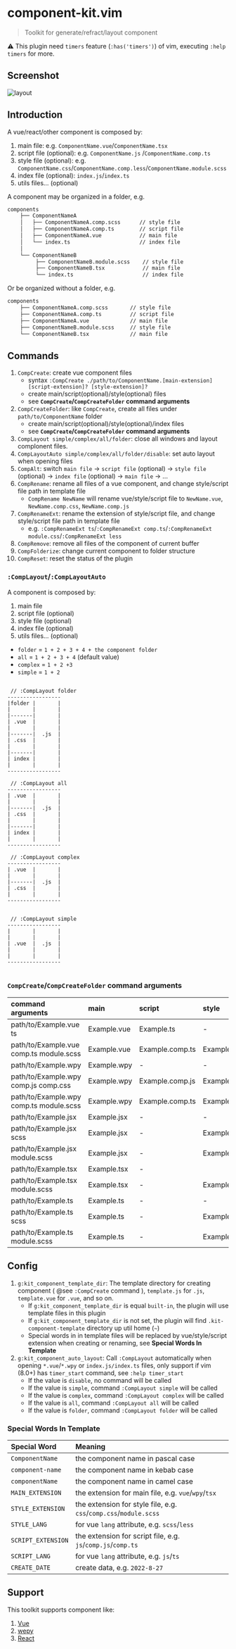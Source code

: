 # component-kit.vim

> Toolkit for generate/refract/layout component

⚠️ This plugin need `timers` feature (`:has('timers')`) of vim, executing `:help timers` for more.

## Screenshot

![layout](./docs/layout.gif)

## Introduction

A vue/react/other component is composed by:

1. main file: e.g. `ComponentName.vue`/`ComponentName.tsx`
1. script file (optional): e.g. `ComponentName.js` /`ComponentName.comp.ts`
1. style file (optional): e.g. `ComponentName.css`/`ComponentName.comp.less`/`ComponentName.module.scss`
1. index file (optional): `index.js`/`index.ts`
1. utils files... (optional)

A component may be organized in a folder, e.g.

```bash
components
    ├── ComponentNameA
    │   ├── ComponentNameA.comp.scss      // style file
    │   ├── ComponentNameA.comp.ts        // script file
    │   ├── ComponentNameA.vue            // main file
    │   └── index.ts                      // index file
    │
    └── ComponentNameB
         ├── ComponentNameB.module.scss    // style file
         ├── ComponentNameB.tsx            // main file
         └── index.ts                      // index file
```

Or be organized without a folder, e.g.

```bash
components
    ├── ComponentNameA.comp.scss       // style file
    ├── ComponentNameA.comp.ts         // script file
    ├── ComponentNameA.vue             // main file
    ├── ComponentNameB.module.scss     // style file
    └── ComponentNameB.tsx             // main file

```

## Commands

1. `CompCreate`: create vue component files
    - syntax `:CompCreate ./path/to/ComponentName.[main-extension] [script-extension]? [style-extension]?`
    - create main/script(optional)/style(optional) files
    - see **`CompCreate`/`CompCreateFolder` command arguments**
1. `CompCreateFolder`: like `CompCreate`, create all files under `path/to/ComponentName` folder
    - create main/script(optional)/style(optional)/index files
    - see **`CompCreate`/`CompCreateFolder` command arguments**
1. `CompLayout simple/complex/all/folder`: close all windows and layout complonent files.
1. `CompLayoutAuto simple/complex/all/folder/disable`: set auto layout when opening files
1. `CompAlt`: switch `main file` -> `script file` (optional) -> `style file` (optional) -> `index file` (optional) -> `main file` -> ...
1. `CompRename`: rename all files of a vue component, and change style/script file path in template file
    - `CompRename NewName` will rename vue/style/script file to `NewName.vue`, `NewName.comp.css`, `NewName.comp.js`
1. `CompRenameExt`: rename the extension of style/script file, and change style/script file path in template file
    - e.g. `:CompRenameExt ts`/`:CompRenameExt comp.ts`/`:CompRenameExt module.css`/`:CompRenameExt less`
1. `CompRemove`: remove all files of the component of current buffer
1. `CompFolderize`: change current component to folder structure
1. `CompReset`: reset the status of the plugin

### `:CompLayout`/`:CompLayoutAuto`

A component is composed by:

1. main file
1. script file (optional)
1. style file (optional)
1. index file (optional)
1. utils files... (optional)

-   `folder` = `1 + 2 + 3 + 4 + the component folder`
-   `all` = `1 + 2 + 3 + 4` (default value)
-   `complex` = `1 + 2 +3`
-   `simple` = `1 + 2`

```

 // :CompLayout folder
-----------------
|folder |       |
|       |       |
|-------|       |
| .vue  |       |
|       |       |
|-------|  .js  |
| .css  |       |
|       |       |
|-------|       |
| index |       |
|       |       |
-----------------

 // :CompLayout all
-----------------
| .vue  |       |
|       |       |
|-------|  .js  |
| .css  |       |
|       |       |
|-------|       |
| index |       |
|       |       |
-----------------

 // :CompLayout complex
-----------------
| .vue  |       |
|       |       |
|-------|  .js  |
| .css  |       |
|       |       |
-----------------


 // :CompLayout simple
-----------------
|       |       |
|       |       |
| .vue  |  .js  |
|       |       |
|       |       |
-----------------


```

### `CompCreate`/`CompCreateFolder` command arguments

| command arguments                       | main        | script          | style               | index(`CompCreateFolder`) |
| :-------------------------------------- | :---------- | :-------------- | :------------------ | :------------------------ |
| path/to/Example.vue ts                  | Example.vue | Example.ts      | -                   | index.ts                  |
| path/to/Example.vue comp.ts module.scss | Example.vue | Example.comp.ts | Example.module.scss | index.ts                  |
| path/to/Example.wpy                     | Example.wpy | -               | -                   | index.js                  |
| path/to/Example.wpy comp.js comp.css    | Example.wpy | Example.comp.js | Example.comp.css    | index.js                  |
| path/to/Example.wpy comp.ts module.scss | Example.wpy | Example.comp.ts | Example.module.scss | index.ts                  |
| path/to/Example.jsx                     | Example.jsx | -               | -                   | index.js                  |
| path/to/Example.jsx scss                | Example.jsx | -               | Example.scss        | index.js                  |
| path/to/Example.jsx module.scss         | Example.jsx | -               | Example.module.scss | index.js                  |
| path/to/Example.tsx                     | Example.tsx | -               |                     | index.ts                  |
| path/to/Example.tsx module.scss         | Example.tsx | -               | Example.module.scss | index.ts                  |
| path/to/Example.ts                      | Example.ts  | -               | -                   | index.ts                  |
| path/to/Example.ts scss                 | Example.ts  | -               | Example.scss        | index.ts                  |
| path/to/Example.ts module.scss          | Example.ts  | -               | Example.module.scss | index.ts                  |

## Config

1.  `g:kit_component_template_dir`: The template directory for creating component ( @see `:CompCreate` command ), `template.js` for `.js`, `template.vue` for `.vue`, and so on.
    -   If `g:kit_component_template_dir` is equal `built-in`, the plugin will use template files in this plugin
    -   If `g:kit_component_template_dir` is not set, the plugin will find `.kit-component-template` directory up util home (`~`)
    -   Special words in in template files will be replaced by vue/style/script extension when creating or renaming, see **Special Words In Template**
1.  `g:kit_component_auto_layout`: Call `:CompLayout` automatically when opening `*.vue`/`*.wpy` or `index.js/index.ts` files, only support if vim (8.0+) has `timer_start` command, see `:help timer_start`
    -   If the value is `disable`, no command will be called
    -   If the value is `simple`, command `:CompLayout simple` will be called
    -   If the value is `complex`, command `:CompLayout complex` will be called
    -   If the value is `all`, command `:CompLayout all` will be called
    -   If the value is `folder`, command `:CompLayout folder` will be called

### Special Words In Template

| Special Word       | Meaning                                                           |
| :----------------- | :---------------------------------------------------------------- |
| `ComponentName`    | the component name in pascal case                                 |
| `component-name`   | the component name in kebab case                                  |
| `componentName`    | the component name in camel case                                  |
| `MAIN_EXTENSION`   | the extension for main file, e.g. `vue`/`wpy`/`tsx`               |
| `STYLE_EXTENSION`  | the extension for style file, e.g. `css`/`comp.css`/`module.scss` |
| `STYLE_LANG`       | for vue `lang` attribute, e.g. `scss`/`less`                      |
| `SCRIPT_EXTENSION` | the extension for script file, e.g. `js`/`comp.js`/`comp.ts`      |
| `SCRIPT_LANG`      | for vue `lang` attribute, e.g. `js`/`ts`                          |
| `CREATE_DATE`      | create data, e.g. `2022-8-27`                                     |

## Support

This toolkit supports component like:

1. [Vue](https://vuejs.org/)
1. [wepy](https://github.com/Tencent/wepy)
1. [React](https://reactjs.org/docs/react-component.html)

